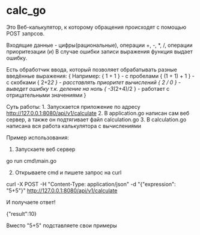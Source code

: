 # calc_go

Это Веб-калькулятор, к которому обращения происходят с помощью POST запрсов.

Входящие данные - цифры(рациональные), операции +, -, *, /, операции приоритезации (и) В случае ошибки записи выражения функция выдает ошибку.

Есть обработчик ввода, который позволяет обрабатывать разные введённые выражения:
{
    Например:
        { 1 + 1 } - с пробелами
        { (1 + 1) + 1 } - c скобками
        { 2+2*2 } - расставлять приоритет вычислений
        { 2 / 0 } - выведет ошибку т.к. деление на ноль
        { -3*(2+4)/2 } - работает с отрицательными значениями
}

Суть работы:
    1. Запускается приложение по адресу http://127.0.0.1:8080/api/v1/calculate
    2. В application.go написан сам веб сервер, а также он подтягивает файл calculation.go
    3. В calculation.go написана вся работа калькулятора с вычислениями

Пример использования:

1. Запускаете веб сервер 

go run cmd\main.go

2. Открываете cmd и пишете запрос на curl

curl -X POST -H "Content-Type: application/json" -d "{\"expression\": \"5+5\"}" http://127.0.0.1:8080/api/v1/calculate

И получаете ответ!

{"result":10}

Вместо "5+5\" подставляете свои примеры